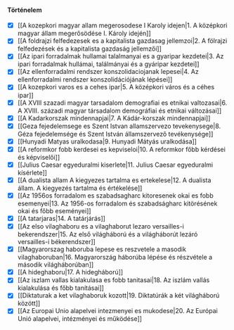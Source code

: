 #### Történelem
- [x] [[A kozepkori magyar allam megerosodese I Karoly idejen|1. A középkori magyar állam megerősödése I. Károly idején]]
- [x] [[A foldrajzi felfedezesek es a kapitalista gazdasag jellemzoi|2. A fölrajzi felfedezések és a kapitalista gazdaság jellemzői]]
- [x] [[Az ipari forradalmak hullamai talalmanyai es a gyaripar kezdetei|3. Az ipari forradalmak hullámai, találmányai és a gyáripar kezdetei]]
- [x] [[Az ellenforradalmi rendszer konszolidaciojanak lepesei|4. Az ellenforradalmi rendszer konszolidációjának lépései]]
- [x] [[A kozepkori varos es a cehes ipar|5. A középkori város és a céhes ipar]]
- [x] [[A XVIII szazadi magyar tarsadalom demografiai es etnikai valtozasai|6. A XVIII. századi magyar társadalom demográfiai és etnikai változásai]]
- [x] [[A Kadarkorszak mindennapjai|7. A Kádár-korszak mindennapjai]]
- [x] [[Geza fejedelemsege es Szent Istvan allamszervezo tevekenysege|8. Géza fejedelemsége és Szent István államszervező tevékenysége]]
- [x] [[Hunyadi Matyas uralkodasa|9. Hunyadi Mátyás uralkodása]]
- [x] [[A reformkor fobb kerdesei es kepviseloi|10. A reformkor főbb kérdései és képviselői]]
- [x] [[Julius Caesar egyeduralmi kiserlete|11. Julius Caesar egyeduralmi kísérlete]]
- [x] [[A dualista allam A kiegyezes tartalma es ertekelese|12. A dualista állam. A kiegyezés tartalma és értékelése]]
- [x] [[Az 1956os forradalom es szabadsagharc kitoresenek okai es fobb esemenyei|13. Az 1956-os forradalom és szabadságharc kitörésének okai és főbb eseményei]]
- [x] [[A tatarjaras|14. A tatárjárás]]
- [x] [[Az elso vilaghaboru es a vilaghaborut lezaro versailles-i bekerendszer|15. Az első világháború és a világháborút lezáró versailles-i békerendszer]]
- [x] [[Magyarorszag haboruba lepese es reszvetele a masodik vilaghaboruban|16. Magyarország háborúba lépése és részvétele a második világháborúban]]
- [x] [[A hideghaboru|17. A hidegháború]]
- [x] [[Az iszlam vallas kialakulasa es fobb tanitasai|18. Az iszlám vallás kialakulása és főbb tanításai]]
- [x] [[Diktaturak a ket vilaghaboruk kozott|19. Diktatúrák a két világháború között]]
- [x] [[Az Europai Unio alapelvei intezmenyei es mukodese|20. Az Európai Unió alapelvei, intézményei és működése]]